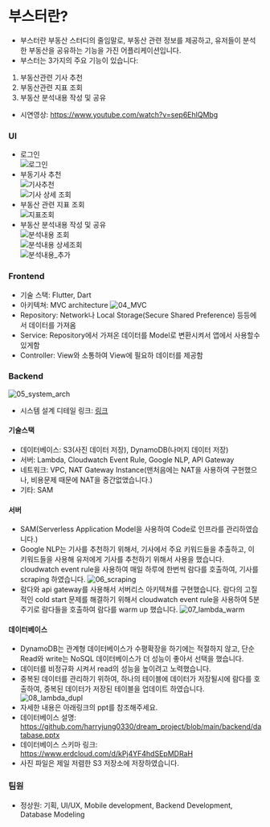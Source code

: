 # 부스터란?
- 부스터란 부동산 스터디의 줄임말로, 부동산 관련 정보를 제공하고, 유저들이 분석한 부동산을 공유하는 기능을 가진 어플리케이션입니다.
- 부스터는 3가지의 주요 기능이 있습니다:
1. 부동산관련 기사 추천
2. 부동산관련 지표 조회
3. 부동산 분석내용 작성 및 공유
- 시연영상: https://www.youtube.com/watch?v=sep6EhlQMbg 

### UI
- 로그인  
![로그인](https://github.com/harryjung0330/dream_project/blob/main/사진/logIn.png)
- 부동기사 추천  
![기사추천](https://github.com/harryjung0330/dream_project/blob/main/사진/recommendArticles.png)   
![기사 상세 조회](https://github.com/harryjung0330/dream_project/blob/main/사진/recommendDetail.png)  
- 부동산 관련 지표 조회  
![지표조회](https://github.com/harryjung0330/dream_project/blob/main/사진/Graph.png)
- 부동산 분석내용 작성 및 공유  
![분석내용 조회](https://github.com/harryjung0330/dream_project/blob/main/사진/visitList.png)  
![분석내용 상세조회](https://github.com/harryjung0330/dream_project/blob/main/사진/detailVisit.png)  
![분석내용_추가](https://github.com/harryjung0330/dream_project/blob/main/사진/addVisit.png)  
  
### Frontend
- 기술 스택: Flutter, Dart
- 아키텍쳐: MVC architecture
![04_MVC](https://github.com/harryjung0330/dream_project/blob/main/사진/04_MVC.png)
- Repository: Network나 Local Storage(Secure Shared Preference) 등등에서 데이터를 가져옴
- Service: Repository에서 가져온 데이터를 Model로 변환시켜서 앱에서 사용할수 있게함
- Controller: View와 소통하여 View에 필요하 데이터를 제공함

### Backend
![05_system_arch](https://github.com/harryjung0330/dream_project/blob/main/사진/05_sysArch.png)
- 시스템 설계 디테일 링크: [링크](https://viewer.diagrams.net/?tags=%7B%7D&highlight=0000ff&edit=_blank&layers=1&nav=1&title=dream_architecture.drawio#R7V1pd6LK0%2F8081JOb2wvjSYZ8xcyiUZj3jwHkRBccxTH5dM%2FVY24ACbmzhhNhjk3V2jopruqevlVdVf94KXB%2FHrsvL5Yo47X%2F8FIZ%2F6Dl38wxjRG4AdTFqsUZhpRij8OOlEa3STUgqUXJerqKnUadLzJzovhaNQPg9fdRHc0HHpuuJPmjMej2e5rz6P%2B7ldfHd9LJdRcp59ObQad8CVKNQnZpP%2F0Av8l%2FjJlq4q3Hbfnj0fT4ep7Pxh%2Flv%2BixwMnLmtV0uTF6YxmW0n88gcvjUejMLoazEteH4kbky3Kd7Xn6breY28YHpJBo6ZgxPAKqqurBeG1nwuG6PCC6hlCVw2Ddzwelfnb6U%2B9uFGy6uEiJhe04hUvB3MfBUJxZhOu9J1Bu%2BP84BfPQb9fGvVHY%2Fkyv1INlQtIT9d1Vf3f3jj05ltJq7pfe6OBF44X8MrqqVBXdFwJGidadD%2FbcE3XlBVzXrZYZq6a5awkxV%2BXvaEWXKwIlk08LjwDiucFT%2BVuQQjGCqZn6IVnVYWaeA4HKh5OvGAghfJC%2FhYnr5FcE0hx4pvnYO514lfgvuOEQOBidMuuJr%2F9H%2BxiPoA6ln79tNnT4kK0m%2FOpuySB8%2FOeuOXR7yrv8M5C5dZC%2Fe0O3N9WtzizSuayM3CDys%2FO69PP%2B9GvWkXc1iq%2Bc914fWIvJL53%2Bb3avn4wK4On1%2Fb1TKtcqxR%2B9UpXGC3WX7TYvF%2B5tgW8T%2BySoJXgouvVSWCX76Y25u9uXSfL%2BnkzbA0uR1Zp5m%2F%2BenolABJe%2FLp2%2Fc7Pm5f20B60%2BU34q3ZD3MHV1GXzl871w8hezPj%2FahV88z%2B1%2B%2Bn16bFTanPfrHSL8N0it2v4J0u8vu8%2FDS15NX9tDxovbq%2BzaDXvX5%2BaKqlc93tQm9pT8%2F4n1KjnNBvTTqnie%2BVLsxKQuV0T1Mb7Otx3e7Nq94EAXYQFtLitF6d23YLv9xZAs9CqP0T315vyG031tfPTMivDxvLp8abuXl91nx7MaePR7iPdgY6%2F3dLF76fBEzy%2Fw%2FpDeTZp82LYYuakzStQDzt4KheFVW8F1WVWnsusPIOn7sPCrldknipLt%2F1Xd%2Fb76boxcOE50Pz1qUyCh0FjAPXstwer%2Bl1fEae0ftZ7JFu0Cy56rcf7l2pTfWk3QRb6N%2F2n0sUOHZNy0nm8mfyvZCfo3QOaQTt6ZFYpX4zsZYPBX8X6OZJ1j%2BtWa9q%2F233z4enRTn%2B71%2B%2B2mfAb140lfFdK0gXIlu9jznr9TgDn5pVya17tNl6sWhGupaTMq8Dh2xqZWvWen0gnVkCmt%2BUrVq3fsVb9Ep%2FP5PMacL7sh9WuTyvlnXTMN7Obs7m1KLJq16KpfPUWlNln1vJhai3vk3Vht3DfLhHMTyD%2FAvKv6ibmt%2BtyoL7LO9%2B6eg3hmoCULm8fW8Ri8N0aWVa7LdoJyNK%2BerWtbgt6bJFBfrq%2FrIpvXc9Agq0Qev7SGlzOZbtK%2BM4ltLMlqvWrJvQ6qPtunSswUtiSTv2JzB%2BIpd3cyS%2FbbZUf%2FEQ%2BYi%2BEsKHedup7dwugLfCqR%2FBvmz6y7o3XsFq%2FXFTrLd9C%2Bi4Eg3JCu2xPIB3KQtp2HJCSZednf%2FIEo9jToD9pl0dd6DWD1ai0KyEcJMS3uu7UbvqhxVuhNfCXzQGBFhVnToksgaILp2w77RphKKfVug2ScTOyKNYGanK9la9HsHUgHXcqSNzb7x72DdtaWlNsrV0GLtTvoaXW1F5CGQuxsJIUBwmC9izqZQukAe6X9gQot4RnIIE3lrXEX5CgZWdiBcCFoAgUv6NYb3hPhXrPkPJtWY4VovRYvRmBbxF4d2kzkBbMtyCYj2C51kJ%2BE%2Bot64VcWSSkf7b6%2FoGcScwZiza%2Fl%2FNFte5irRbwJeDanbgtQY2gZrf11uv%2Bki9wpLex5VYX%2BsAS%2BsWDjy3ine5NJUrva6salMyhHB9x7OQwJ8kx1I2e4KwDVzCTd4IxTO3BaAizuedMwr%2BzLCoYRCGEEWLCP2FqTOyskqjOiMJN3YQFLSEq4UZ60WQqGhGEQn7DNJlK0yuoPa%2F80YKKeh6lhlpoU5UVhM5ooa3r7QLhVH3uEE3zXCe1oCr%2BgtGaXDuhN3MWqdUVUAyJ2nfaXv%2FXaBKsaD2O2nGBNA1g3V9NPG%2BPwnA0wMXraBhuLV6J%2FLdKX%2BEWWPvzi%2FEodFZ58fHk1XGDoV%2F1npFaFJNeQliYwfVfYjGLIUfMVE3QeKH7JzwwGsaNVi3w%2F7lLt2U%2Bs0lXKxaoSJG9PPacQbHTaQRAtH1k32rzJByPel5MyuFo6CWgwSrJ6Qc%2BUtEF2njjLRYVVw8GQaeDn7mYvQShVwNC4zdnADwkGwB64RpZcuGvIAxDSVAalvyp%2FqKRdAfh5FjcUL8QJFMJjBOfCMqyKaZly2%2FpxXN7duD2hs7AK09f%2ByBoofedpXmXOUI1TyzK%2BhcSZS1WT51QkNMKhUiQ4X%2BhZ3uzX5PvLL2psVgTaZZ8rgCbZy3AKYIZ7OQyHOs%2BkzJc9kIn6P976wndPLEMr1vxRWTYPP04HFMoKcPXXlgNep4U4n9rJDZPPRKz8zZUpAi2MRqdUIz34DoQ43sPZa2IUtb3vrMo60LRE5whJx%2BRzxvhpWWZncGQvAfjgSw%2FTLxxZfg8%2BrekmJ18RE6DO8mRf2KGzGAIP%2Fmw8gFz9FkMK%2BIMpsgvBvComiFln0wzvgfhVUd%2BZfiN%2B7y2JvOaGdqJuzw%2Fb2y3q2CjRrzD6oSyuwfZ3XtO5x9YDWcMKLqeZsrnyvB5I7uEDJvq6WV4D6wDTDcaDLzhPyrIJju1IJ83rNsVZIDBpxfkPZhuLcjfHkaklhSMnHw4%2Fko2OzRAn1yK9xjtap4zdl%2F%2BybGYsZOPxV8M1zFx%2BuFY7MF1kSB%2F%2B7E4rdJh%2FNSDsThvfJcWY%2FX047HYA%2FFqsKCwnKD%2FrfdQpBcU6qmHYvGV8B3TM8j12QK8B9%2FFAlwDyZq%2BfmMhzhhXNPPUUnzW4E7Q1Nxlnl65LvbgOxTgh39MgI1TW4fEV8J1nJze4iz24LqHYf9fsHCmZZiTU5ucxXmjuoQMs9OPwOoeSNfwxsHzojTqeN96NZwhw%2FTU47B63pAuIcP89OOwugfPbWT4H1xPcH7qsVhPDy0pDqCvjNfDCbD2%2BOG04xLIm4QxBFEo3yGM0GjGgSQzU2RprF75%2BzL7iRPV29x5X8hiwmUcE%2F3cjq6lIVYEF1ygTzD0v5wq%2FU85s3rK12w4WV8%2FYM46dl8XB2sWKTva3P2Jqqy3GXFwt453aZ5w%2Ft6jzmo640FV0uWr9%2BjDmXKqDmzswQHFafgyGgdLoNRXYcHHz9JzkjxLr6c7xeey45wxQIEzmtzoqJOTDyNGGgakaCb3Po2lxzW370wmgbsrwQfKltfZ8R%2F3ZjdWM%2BQmTht7fScMfns7hWcRZvWFX6MAarLlBIKTBBs0tlvIZDQdu94q34bA6aKM90oKnbHvhamSJKvWLf%2Fv3KMxjtzmFpC5trodjWEg8kdDp3%2B5SU3wa%2FNOdTR6XbG064XhYuWqw5mGox%2BHueKICPdGhc3VCj6iy5stEwdKzcHi8Ef9xDwAeuzSNWsU3qJhxgj%2FF0YZnrRXZCjL1mk7gzInxxqWKfnrY4w3D8LH1RO8bmG6oq7uyvOt18qL%2BGYIjXncvolyCVWNEzYZ5d1Ozl%2FeOAB64Mz79jC33QcOd3b4boeIBfBMRtGkoFEtlqqPDqIidRZDT5R07EE0Y2tDSj6PrnNBOGrsECLLc8Zna1zoZ24zeIc7X0jnQvdtNih24m3kKSqeKzL4Y66cjb6FZljO9wrzWXmWZegNdcuzrLz%2FgGfZpRVU%2FBbvmRX03xdcLOK0M%2FcoS6O%2FyurbTvPOrPQ7kDN8bUOOX935rPV4P1r5MZ3bJenJE%2F3ocvvBp9WuNd%2F1hUjmkUdN9Ol4s%2BtRs3wZWk1fhTwi4T8Rnl0x9MJpd%2B1dz6H4nvSK6U%2BtpY9%2BJTnmb3QrpNq9XNTKLUi%2Fcur1CpTbQv%2BOkO5Sp0QyvhPXzUXvpx%2BrW%2F0BfVMeWjeBXj6hDvK%2B2Yv9R94x9Jlpl9FT6guzer5M99Cn5jZdm354i55Pr3e9h2L9oexZmuZQl%2B4dehFV8dpCz6Wb39mqviKqQ9FPtHtqw99tHelvwfVhbUR%2Fnuib0woEl9%2BMfmM6y3cq5Qvgyx3WXaB32lv0vVz2p1GdZP2xTuE6Hb6F11vl4HOZ1hyQGdSFtuqR11fp07QU1dMOMD96vbxkK2%2B4sqyIbkX0K4o%2BO2kzqzcyu2d1ZW%2F%2FvZb1nzbxmvM%2B9L2B05xPbgO7%2B1SuLOzuXezPl8g2I70HfmjXBLPR52nPX942WrJPOOUbBvVi1uNo5ad418dm7IfT5U%2FDXz6Oi%2FjfkfxuZpjhCjRLK50xgSdXin9xqkhvU4m0qqhfDYZ%2BzX3xOtO%2BN6apGeRcJ%2FK%2FsXe7QI00Zz55Ej8Aif83NLlBkK0tbPkemkQSbQPKd8DkXr68qztZL1%2FexYrqobqTz8GKGtlVk6kJ2TgUKWrJjMcGhhn7fE4hanCT1D5sid8nSV9spPtqioqvK3xnoJWgWmLn0uFe5Kih%2Fw3Pym6nbZIOpwXBO%2FC%2FNnMLBn92Cs%2BuyXVT9zZ%2Buj%2BsoWhP3R5KclJDcUlUJvgHsPCaUwdrKEyRgYWPqKPoPDOHc6%2BgPqu8IFRBC2ZbMwqk037Wzbarcj29jbnG961szt0v%2BB9z6e8vWjKcu3x6Z2aECcXc8mCv73RtyrhQeFosKdUVI6N%2FJ8fD%2F0IsYrhqxzTbBQOuCsIhWsGkHi94uu4K4rDnTsbpyb29%2B6xUNnkwoI8FAyq1fzb69%2Fzm5em6328PAcz%2B9Oc7AX5%2B9vBeRcWBtcBgQZU4ONAS6KRicCAE4av74TrQzVVj6jzeL%2BEb1GWNxQOMHi3W%2BNXuN5ZPcYsxjI%2FfZk8DeAO5NZMBLa7NWRXD31ybqDDrWoOHhc2uenG4jFSueVYuu17hW0E2SubEaar91uPNJhRPGSH4hkaxouum%2FzRoLIBG3bieUYAO%2BbR3M%2Bk0G887FLvGQB2XYXtwFWIgjrvBnD7VDgoNlKT%2B6zpwR6k4c8ou7XRdWitfaBtpimqBAYDU51UAIP%2Fp%2Boq0anTaalJUUNy0mDmtXN33XX63q6wbEAp8XICMEPgltyXCqt1WpBwZXM7tQCysRTH%2BjZVESxmiBsPpLHu%2BFQh6W8IAKg9iW2G0CrUjWsui%2FLUWGJrHFxgg5bZcQeUVs0sY5qe1bNUx5E1lWSnHv7FiCUPZoPLuZVStX3WlgkmGHrpU4fukWq9M7eUdyOZdaDcvV3WAtLq%2FFX4Hw%2F2gcu2lay3E3MZygYqoTLK6FtafY9gheCasGrbDVZ2SmFvNGYYrQmUWhgDirQWhkUKJoNKMyfaXexg2COp3KQPCSOVhtyiqNVR04TWGDrqU4ZIsGd4IA8Zc0kbXAjr3sT6zKPiMRSrlHtBMBo6hkDYHnixRGYf1iRRdks4zbJ%2B1fIA6FXkblXcLsoC6YUihmS2D0PQw6A3WR4W%2FOdIsogcG9MLvt5ayf9YbL2%2FwLox4V4mC2dSkkpBHtK1g2CHg4aWknX09w%2FBGQCcZPgnGJYJ0DSOaVyiGJKpieyWvWlgu1nNqd%2BU3WFTnOy7phGlQZ7vRWmD9Wxj0p9zC7yyBbyq0KwqwI0MfPUS0GiAfbyayXAwgJIP2VATQRKzahWMXlsswSA%2FQgLoY%2FgZkEBWgeN%2BqW1gu29BgRbMmKq%2Fv1BbKrmyzhYrIOfSTpZQ%2F4EG1LtMWUD9UPkY0KqNMur7Ngf%2FdIpR%2FJ9thlyS%2FZ2v5lorIyvQW2iKfybBXSGf5fCZpgkpKKOftMqwD8mOIHwxDJft7nH8GcrOwmkDnrotlLG%2BlwtXncgxYwvvYDuTzo4XjAPIX5RVodQltx3c6L9ifoj5VjBWqIJ%2BVeScgWG%2FfLsXfk0pukEkrbgfWl23yyfqGUaAolDPoKVI%2BUX4kz3zgF%2FYN6i7W8jxfyTOGKoNxC4M%2BYZkVGdoLxpk5Bm2SwevKlzSSn%2FullGEYN5AeluxvRL6TrQCGmSOQyt%2Bu83jThWd%2BS86xFSnj8fpABtCqV2COxDlR0jvIUBTDLBQFs0usNRYRb2IT0Z0MYrUyE8XfeStw1LX96g7sCcw1Xa%2BMtVnV4NpWoQSK4fyksQlm6PhLb7R026SzhLy4kqCQjyRNDqieh55JdoPBQQ8vy94%2Bt5szkI4WzhggWS6aPPA%2BEVQOg6jJEQHKn%2BHomgyfJZ%2FDt6hTvlymzS84G11N5CgDo4O9gNFW9t5W0gwCElvx5WjcnIVWF66T5iRs60JgALkwqndl4cigai%2FJ4G%2FQnrtkYDfsJQLagKMhzihzOZov0GRBYOQQS2g%2FyWj%2FPJpRbzAkGQaV4zh74GhmNUZvStHabLAxFuwG7%2FpxuNngHdh0MLLmTGEHQ5hN8t%2Ff25%2FW3qBD5X2Q%2BuyMBX%2FMj9VTUzG2Y6qdegfAIZ49j65UI4Iocd5YIWRwxUzLLSeKzrN0a8fbq%2FeB%2FT453s7xdo63c7yd4%2B0cb%2Bd4O8fbOd7O8XaOt7803v7wQWhhKkxTDc3gJtWIRtUMA6JEMWTzj2Ugmj3vHAHgpDf2vU7%2Bzxs4Qf%2F%2FIC3oRJbnL47TP7zXj2oKMXVu6BpXiQ5APa1FMQ1F5SpuC4RLocf78LbZKKUBBMEUTAWWMnq0%2FZmHhDc4NpA3E1uLqGakT55QJhSStT9GJ0dTPtGM0OM5is9RfI7icxSfo%2FgcxecoPkfxOYrPUXyO4r8niud7EM5%2BFK8putANrlJqMFXP8G4WwZgtgJ5lltzzzhHwTRrEO9Gx%2Bgqg5flXR%2B%2BH8y8%2BW08UVWiqJjQqiErNmPLb6J0rwBpOOGWaCqzOAO8gBCoxNV1wxLbsaOj0kIhux98MT1VF7BrhqRB6hpdTynSFZyg7qA4lHE3Cv6qrghzB5wg%2BR%2FA5gs8RfI7gcwSfI%2FgcwecIPkfwH0Xw6h6c84bPO4UQzVABlAiTU55liEQY8x6Cz37n7%2BMblrbfDgO3N3QGX90z3gd4t7G9A3JnpqrpyD81jkS%2F6%2FeRUF3XuMkM4FKW6R0EgKIICGbolHBdOxp8PwCaHn0PvSBU0fefZdcZAUHe%2BpfuDlQc7Vj7HpHPjfI5pM8hfQ7pc0ifQ%2Foc0ueQPof0OaTPIf2%2FAum1Pdhn%2F1F2NfMoezZs2SQfAbik7bW%2FMU5z3QGIAXBJcwYIl4ftyaskyGFJXxvkH87N%2BKmpaNsn4Uka5H%2FyUfgDIpcf37%2BkoSnbMH03AgYVGQ4DKGVKpjWexN3lCD0gt8bn0D2H7jl0z6F7Dt1z6J5D9xy659A9h%2B7%2FCnTX9%2BCdvdBd1RVmaoaqEVNlBjUz9tMjitkytGceit%2FzzhHwTRoL9oOe10CU%2F9WR%2BuHMi59yoDo1TF1lJlNNjaa1MIaqEInhTUGFQfQMjYxgiipMZujMhCI0frxQg%2Bfg0g7opGi7oYKyQkVQxhSaGSzCiDH9ETw%2BHHDcIAfvOXjPwXsO3nPwnoP3HLzn4D0H7zl4z8H7dwDv4sMu7TR5GF5DX2eEaaaehn8SxgjDNDnRdUH0LOye%2FcoRDgqnA2RNAExPX7%2BbT7sPMDJ%2BCihdEMNkmq5ppqZnBDczmUI0g1GhCU0jmprBSaEphAvTBAxPOCGaeTSfduoBG8SPj%2BSBaiD%2Bf7SxPqM7HG9b%2FSER4vZQ7R02%2FHdibkd1xH0fglDc3GCaLEv5ASQlW1tDjuc1g6UoNZ144%2F95i9lo3Jl89fHhq8emIAdsyMn1VLmeKtdT5XqqXE%2BV66lyPVWup8r1VLmeKtdTfQc91V7Uuf98SIarukzsTY%2FmpU49A09%2B0hVA4twAxVgFWUcHDIVmxtNTj3d6Rv3v7hLeIfp%2FJ92KTrqiU80gJqEmp5SJLIHaQzHdUIjBqUlMg2iGcTxvE2qOinNUnKPiHBXnqDhHxTkqzlFxjopzVJyj4n8FFX%2FYa4JqKqYKkERnnHCdmBm7NySm2TpWQbMwc%2FY7R8A36VAG3%2BHYxV6Q%2BgaOV1ShGiZVBeMqJRmx9AxTIdxgVIOXmKkbWbs1oBRGCPxxIQw9Ro9%2Fn2%2BaluKQ1%2FG92up2NA5fRv5o6PQvN6kJWm7eqY5Gryumdr0wXNSCJRbiTMPRLsv36lEmo%2BnY9d6ocNyTQmfse2%2ByLt4mgM15k3Fjr%2B%2BEwW9vpyJ%2FndJauoOcQMfEdg%2B3UDWO%2FbgtnprCtrfGZO71ONbujo%2FoSQZzH%2Fr2i%2BLMJlzpO4N2x0mMHD8Yv1IN9ER6cJdf8%2BlwBWaahLqmZFDNPBbRtPSOmPJi6AxGleEEmtFYebmZfC%2FvNR%2FgVBwtJSnZJ94ro5lnMCZopqokAsgwoStGVgTkzx0KDhgxjzsUmHuIfM5DQdohdTQUPLx2nNCzv4Vz6g8wZvU04xDn5%2B6KU8%2Bgq5ucK0RPbXpde6ky9PXh1%2B3lgFD0d5cDx7KbaH%2Fd6rRPdD5MTePduSS76x9vwNTSW4i3lwHFbxNaTvuw2zpg1olHgENszEedzfaL%2Fv7pLB1%2F75OnM6od4BbAG3aK4%2FFohkLYdyaTwN2V5F0Z8%2BZB%2BIjX0JDorrV6D6%2FL863Xyov4ZgiN2cqEt63tZ5ts8m6xV54Pxbk0Nle%2FC3RjKX4X525xUc2Q%2FDjtYDi8%2BsKvUQCN26wnqYY29d2pRWX62mFCXFREglXujZikC2Q0XaDQ0wVGlEoVKOVuTYY%2FEcU0yjqFKMLNL28cQHNwtE2Kp%2F5J8hkPZ99V6kydKHRr3ZMoWjP5eq30WfLHD5C%2Foy8hGUuRGeYJRaUmozo1dHWtCT5k%2B41GFIMT3WAGYE5DsOPFIU3Dor2zb779Jt9%2Bk2%2B%2Fybff5Ntv8u03%2BfabfPtNvv0m336Tb7%2F5yttv1sjp8O03QqGC6RrTBTEMbmYcKSCaohmqrhqGQVSq6RnwJvuVI6CbtNHciZS9KZBzrnreD3tFMTkQl2022rAEKKWaoqopn7Mf3IVDFEZ0wjCIjabp4nixSM%2FBZQo1MYjJXpcpjAuFb1E0HfgF5PCTY5HS3CdqDutzWJ%2FD%2BhzW57A%2Bh%2FU5rM9hfQ7rc1j%2Fr8D6j%2FuaYJmxSLNhyyb5CJFK0lu1xp7TKX4x1P7HfDlPF4baOcQUlR5ME8c19m3RZJC6dcorK67o8bZpfyCo6HE2tmkfDmx0Bvu00%2FvatvdqPnwfh6Yf4E58TCNbnE83HBgpFnzCGbmtTV3s0zYdrrrA%2B5sOV0WeyeE6Gp8IOBWLPok%2F8em49%2FnDzos%2FOjlxF%2FqsbZGHMmgdjf5sOJSxmfVMDgITw1U7ptkuGHBVEA7RCib1eMHTdVcQhz13xKF7oP90m6kRn5eNV2ScqYrYmqwS64Vj7wnV%2Bdly7c0zfe%2F3j7gnHZ2lanKRzTlXYIWxL1zl0Vl6gC1wl4NZa7UtbmWsA%2Fcy8AMnahJHyTPjJIrMQAHkeAZB%2FZ9ZqumHOkLQzm2iOYOTkBR3pCf29HOuKxln%2BAxFBr1InAPYhdZUUY9GrQ%2Bg67OycDO7tGPhlvcfsHAvUSccaZytWNss087csk2jv8qOrbYDOcPXNuRIaLDndgntb0W053P7ATXD1jytgb1qWl1ratVvdjW95cvQavoq5BFpzfMVg5pO7aQWGd9roB3Dn1pLH%2B2IHPM3uhVS7V4uamW0a1459XoFym2plfIdQRuKUyIZ34nr5k5vy1cfq1v9YXpbvz%2B0bmj7QQ29vG%2F2pL2GQd1YtdsY2VDn2%2FILs3q%2BTPd6hOzQtemjXXeZtBBg%2FaHsWZrmaL%2B6Q427ite4p8De%2FMY2KhHVoegn2j21y2jDQfpbcH1YGzsBWVjNyznaLuU3o9%2BYzvKdSvkC%2BHKHdYdvN15ucQ8I2gRrsU1Z1ilcp8O38HqrHHwu05oDgnY42kL7Va3IIhtyVE87wPyQ%2FnDJIjteK7LXrexlNpa1gDIybVJ2z%2BrK3r6x1qStBN2ncmVhd3FXguwHRLYZ6T3wQxvtr7wVAj%2BXt42W7BNO%2BYbZaCt9HO1aF7AfJu0MPo6Lf2pdWM9TB2sVhZY1gWSsgPTjTRdpzXXNhRVhMPRr7ovXmfa9cWr%2B%2BFr6xA%2FwZY3aEnN42gb0uQpF48TakE%2FShZiHYj0hzmuJatDT8kfBYO%2FbPFIASr3DJ3mXPBj8B%2FhCHHr%2BfA1Yj849uB2PRuE23kZrkjXqePjG%2FwM%3D)
#### 기술스택
- 데이터베이스: S3(사진 데이터 저장), DynamoDB(나머지 데이터 저장) 
- 서버: Lambda, Cloudwatch Event Rule, Google NLP, API Gateway
- 네트워크: VPC, NAT Gateway Instance(맨처음에는 NAT을 사용하여 구현했으나, 비용문제 때문에 NAT을 중간없앴습니다.)
- 기타: SAM

#### 서버
- SAM(Serverless Application Model을 사용하여 Code로 인프라를 관리하였습니다.)
- Google NLP는 기사를 추천하기 위해서, 기사에서 주요 키워드들을 추출하고, 이 키워드들을 사용해 유저에게 기사를 추천하기 위해서 사용을 했습니다. cloudwatch event rule을 사용하여 매일 하루에 한번씩 람다를 호출하여, 기사를 scraping 하였습니다.
![06_scraping](https://github.com/harryjung0330/dream_project/blob/main/사진/06_scraping.png)
- 람다와 api gateway를 사용해서 서버리스 아키텍쳐를 구현했습니다. 람다의 고질적인 cold start 문제를 해결하기 위해서 cloudwatch event rule을 사용하여 5분주기로 람다들을 호출하여 람다를 warm up 했습니다.
![07_lambda_warm](https://github.com/harryjung0330/dream_project/blob/main/사진/07_warm_lambda.png) 

#### 데이터베이스 
- DynamoDB는 관계형 데이터베이스가 수평확장을 하기에는 적절하지 않고, 단순 Read와 write는 NoSQL 데이터베이스가 더 성능이 좋아서 선택을 했습니다. 
- 데이터를 비정규화 시켜서 read의 성능을 높이려고 노력했습니다. 
- 중복된 데이터를 관리하기 위하여, 하나의 테이블에 데이터가 저장될시에 람다를 호출하여, 중복된 데이터가 저장된 테이블을 업데이트 하였습니다. 
![08_lambda_dupl](https://github.com/harryjung0330/dream_project/blob/main/사진/08_lambda_dupl.png)
- 자세한 내용은 아래링크의 ppt를 참조해주세요.
- 데이터베이스 설명: https://github.com/harryjung0330/dream_project/blob/main/backend/database.pptx
- 데이터베이스 스키마 링크: https://www.erdcloud.com/d/kPj4YF4hdSEpMDRaH
- 사진 파일은 제일 저렴한 S3 저장소에 저장하였습니다.
  
### 팀원
- 정상원: 기획, UI/UX, Mobile development, Backend Development, Database Modeling

